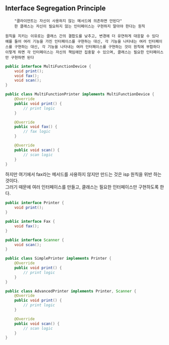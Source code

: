 ## Interface Segregation Principle

		"클라이언트는 자신이 사용하지 않는 메서드에 의존하면 안된다"
		한 클래스는 자신이 필요하지 않는 인터페이스는 구현하지 말아야 한다는 원칙

	원칙을 지키는 이유로는 클래스 간의 결합도를 낮추고, 변경에 더 유연하게 대응할 수 있다
	예를 들어 여러 기능을 가진 인터페이스를 구현하는 대신, 각 기능을 나타내는 여러 인터페이스를 구현하는 대신, 각 기능을 나타내는 여러 인터페이스를 구현하는 것이 원칙에 부합하다
	이렇게 하면 각 인터페이스는 자신의 책임에만 집중할 수 있으며, 클래스는 필요한 인터페이스만 구현하면 된다

```java
public interface MultiFunctionDevice {
    void print();
    void fax();
    void scan();
}
```

```java
public class MultiFunctionPrinter implements MultiFunctionDevice {
    @Override
    public void print() {
        // print logic
    }

    @Override
    public void fax() {
        // fax logic
    }

    @Override
    public void scan() {
        // scan logic
    }
}
```

하지만 여기에서 fax라는 메서드를 사용하지 않지만 만드는 것은 isp 원칙을 위반 하는 것이다. <br/>
그러기 때문에 여러 인터페이스를 만들고, 클래스는 필요한 인터페이스만 구현하도록 한다.

```java
public interface Printer {
    void print();
}

public interface Fax {
    void fax();
}

public interface Scanner {
    void scan();
}
```

```java
public class SimplePrinter implements Printer {
    @Override
    public void print() {
        // print logic
    }
}

public class AdvancedPrinter implements Printer, Scanner {
    @Override
    public void print() {
        // print logic
    }

    @Override
    public void scan() {
        // scan logic
    }
}
```
